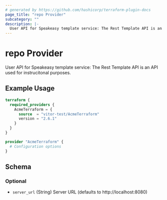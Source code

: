 ```yaml
---
# generated by https://github.com/hashicorp/terraform-plugin-docs
page_title: "repo Provider"
subcategory: ""
description: |-
  User API for Speakeasy template service: The Rest Template API is an API used for instrucitonal purposes.
---
```


# repo Provider

User API for Speakeasy template service: The Rest Template API is an API used for instrucitonal purposes.

## Example Usage

```terraform
terraform {
  required_providers {
    AcmeTerraform = {
      source  = "vitor-test/AcmeTerraform"
      version = "2.6.1"
    }
  }
}

provider "AcmeTerraform" {
  # Configuration options
}
```

<!-- schema generated by tfplugindocs -->
## Schema

### Optional

- `server_url` (String) Server URL (defaults to http://localhost:8080)
